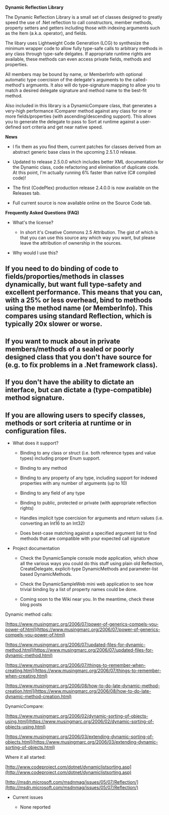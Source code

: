 **Dynamic Reflection Library**

The Dynamic Reflection Library is a small set of classes designed to greatly speed the use of .Net reflection to call constructors, member methods, property setters and getters including those with indexing arguments such as the Item (a.k.a. []() operator), and fields. 

The libary uses Lightweight Code Generation (LCG) to synthesize the minimum wrapper code to allow fully type-safe calls to arbitrary methods in any class through type-safe delgates. If appropriate runtime rights are available, these methods can even access private fields, methods and properties.

All members may be bound by name, or MemberInfo with optional automatic type coercision of the delegate's arguments to the called-method's argmuents. It also will do type-signature mapping to allow you to match a desired delegate signature and method name to the best-fit method.

Also included in this library is a DynamicCompare class, that generates a very-high performance IComparer method against any class for one or more fields/properties (with ascending/descending support). This allows you to generate the delegate to pass to Sort at runtime against a user-defined sort criteria and get near native speed.

**News**

* I fix them as you find them, current patches for classes derived from an abstract generic base class in the upcoming 2.5.1.0 release.

* Updated to release 2.5.0.0 which includes better XML documentation for the Dynamic class, code refactoring and elimination of duplicate code. At this point, I'm actually running 6% faster than native (C# compiled code)! 

* The first (CodePlex) production release 2.4.0.0 is now available on the Releases tab.

* Full current source is now available online on the Source Code tab.

**Frequently Asked Questions (FAQ)**

* What's the license?

	* In short it's Creative Commons 2.5 Attribution. The gist of which is that you can use this source any which way you want, but please leave the attribution of ownership in the sources.

* Why would I use this? 

## If you need to do binding of code to fields/proporties/methods in classes dynamically, but want full type-safety and excellent performance. This means that you can, with a 25% or less overhead, bind to methods using the method name (or MemberInfo). This compares using standard Reflection, which is typically 20x slower or worse.

## If you want to muck about in private members/methods of a sealed or poorly designed class that you don't have source for (e.g. to fix problems in a .Net framework class).

## If you don't have the ability to dictate an interface, but can dictate a (type-compatible) method signature.

## If you are allowing users to specify classes, methods or sort criteria at runtime or in configuration files.

* What does it support?

	* Binding to any class or struct (i.e. both reference types and value types) including proper Enum support.

	* Binding to any method

	* Binding to any property of any type,  including support for indexed properties with any number of arguments (up to 10)

	* Binding to any field of any type

	* Binding to public, protected or private (with appropriate reflection rights)

	* Handles implicit type coercision for arguments and return values (i.e. converting an Int16 to an Int32)

	* Does best-case matching against a specified argument list to find methods that are compatible with your expected call signature

* Project documentation

	* Check the DynamicSample console mode application, which show all the various ways you could do this stuff using plain old Reflection, CreateDelegate, explicit-type DynamicMethods and parameter-list based DynamicMethods.

	* Check the DynamicSampleWeb mini web application to see how trivial binding by a list of property names could be done.

	* Coming soon to the Wiki near you. In the meantime, check these blog posts

Dynamic method calls:

[https://www.musingmarc.org/2006/07/power-of-generics-compels-you-power-of.html](https://www.musingmarc.org/2006/07/power-of-generics-compels-you-power-of.html)

[https://www.musingmarc.org/2006/07/updated-files-for-dynamic-method.html](https://www.musingmarc.org/2006/07/updated-files-for-dynamic-method.html)

[https://www.musingmarc.org/2006/07/things-to-remember-when-creating.html](https://www.musingmarc.org/2006/07/things-to-remember-when-creating.html)

[https://www.musingmarc.org/2006/08/how-to-do-late-dynamic-method-creation.html](https://www.musingmarc.org/2006/08/how-to-do-late-dynamic-method-creation.html)

DynamicCompare:

[https://www.musingmarc.org/2006/02/dynamic-sorting-of-objects-using.html](https://www.musingmarc.org/2006/02/dynamic-sorting-of-objects-using.html)

[https://www.musingmarc.org/2006/03/extending-dynamic-sorting-of-objects.html](https://www.musingmarc.org/2006/03/extending-dynamic-sorting-of-objects.html)

Where it all started:

[http://www.codeproject.com/dotnet/dynamiclistsorting.asp](http://www.codeproject.com/dotnet/dynamiclistsorting.asp)

[http://msdn.microsoft.com/msdnmag/issues/05/07/Reflection/](http://msdn.microsoft.com/msdnmag/issues/05/07/Reflection/)

* Current issues

	* None reported
